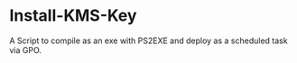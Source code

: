 # Install-KMS-Key
A Script to compile as an exe with PS2EXE and deploy as a scheduled task via GPO.
